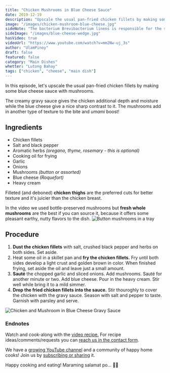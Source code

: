 ```yaml
---
title: "Chicken Mushrooms in Blue Cheese Sauce"
date: 2019-12-19
description: "Upscale the usual pan-fried chicken fillets by making some blue cheese sauce with mushrooms."
image: "/images/chicken-mushroom-blue-cheese.jpg"
sideNote: "The bacterium Brevibacterium linens is responsible for the smell of many blue cheeses, as well as foot odour and other human body odors – via Wikipedia"
sideImage: "/images/blue-cheese-wedge.jpg"
hasVideo: true
videoUrl: "https://www.youtube.com/watch?v=mm2Nw-uj_3s"
author: "UlamPinoy"
draft: false
featured: false
category: "Main Dishes"
whetter: "Lutong Bahay"
tags: ["chicken", "cheese", "main dish"]
---
```


In this episode, let's upscale the usual pan-fried chicken fillets by making some blue cheese sauce with mushrooms.

The creamy gravy sauce gives the chicken additional depth and moisture while the blue cheese give a nice sharp contrast to it. The mushrooms add in another type of texture to the bite and _umami_ boost!

## Ingredients

- Chicken fillets
- Salt and black pepper
- Aromatic herbs _(oregano, thyme, rosemary - this is optional)_
- Cooking oil for frying
- Garlic
- Onions
- Mushrooms _(button or assorted)_
- Blue cheese _(Roquefort)_
- Heavy cream

Filleted (and deboned) **chicken thighs** are the preferred cuts for better texture and it's juicier than the chicken breast.

In the video we used bottle-preserved mushrooms but **fresh whole mushrooms** are the best if you can source it, because it offers some pleasant earthy, nutty flavors to the dish.
![Button mushrooms in a tray](/images/button-mushrooms-tray.jpg)

## Procedure

1. **Dust the chicken fillets** with salt, crushed black pepper and herbs on both sides. Set aside.
2. Heat some oil in a skillet pan and **fry the chicken fillets.** Fry until both sides develop a light crust and golden brown in color. When finished frying, set aside the oil and leave just a small amount.
3. **Sauté** the chopped garlic and sliced onions. Add mushrooms. Sauté for another minute or two. Add blue cheese. Pour in the heavy cream. Stir well while bring it to a mild simmer.
4. **Drop the fried chicken fillets into the sauce.** Stir thouroghly to cover the chicken with the gravy sauce. Season with salt and pepper to taste. Garnish with parsley and serve.

![Chicken and Mushroom in Blue Cheese Gravy Sauce](/images/chicken-mushroom-blue-cheese.jpg)

### Endnotes

Watch and cook-along with the [video recipe.](https://youtu.be/mm2Nw-uj_3s)
For recipe ideas/comments/requests you can [reach us in the contact form](http://localhost:8080/about/#contact-us).

We have a [growing YouTube channel](https://www.youtube.com/user/ulampinoy) and a community of happy home cooks! Join us by [subscribing or sharing](https://www.youtube.com/user/ulampinoy) it.

Happy cooking and eating! Maraming salamat po... 🙏🏼
